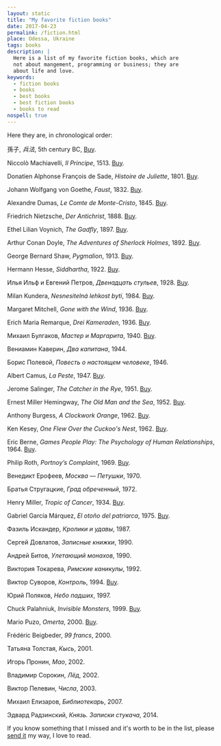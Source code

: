 ```yaml
---
layout: static
title: "My favorite fiction books"
date: 2017-04-23
permalink: /fiction.html
place: Odessa, Ukraine
tags: books
description: |
  Here is a list of my favorite fiction books, which are
  not about mangement, programming or business; they are
  about life and love.
keywords:
  - fiction books
  - books
  - best books
  - best fiction books
  - books to read
nospell: true
---
```


Here they are, in chronological order:

孫子, _兵法_, 5th century BC, [Buy](http://amzn.to/2y8hu3O).

Niccolò Machiavelli, _Il Principe_, 1513. [Buy](http://amzn.to/2xeLKtt).

Donatien Alphonse François de Sade, _Histoire de Juliette_, 1801. [Buy](http://amzn.to/2ylYb6Z).

Johann Wolfgang von Goethe, _Faust_, 1832. [Buy](http://amzn.to/2xj7uGb).

Alexandre Dumas, _Le Comte de Monte-Cristo_, 1845. [Buy](http://amzn.to/2fxyBUQ).

Friedrich Nietzsche, _Der Antichrist_, 1888. [Buy](http://amzn.to/2xeFnX2).

Ethel Lilian Voynich, _The Gadfly_, 1897. [Buy](http://amzn.to/2helUy2).

Arthur Conan Doyle, _The Adventures of Sherlock Holmes_, 1892. [Buy](http://amzn.to/2fgqWx1).

George Bernard Shaw, _Pygmalion_, 1913. [Buy](http://amzn.to/2ynssCz).

Hermann Hesse, _Siddhartha_, 1922. [Buy](http://amzn.to/2xNB3kK).

Илья Ильф и Евгений Петров, _Двенадцать стульев_, 1928. [Buy](http://amzn.to/2fgLiqh).

Milan Kundera, _Nesnesitelná lehkost bytí_, 1984. [Buy](http://amzn.to/2xjf9EG).

Margaret Mitchell, _Gone with the Wind_, 1936. [Buy](http://amzn.to/2xjclr1).

Erich Maria Remarque, _Drei Kameraden_, 1936. [Buy](http://amzn.to/2xiXvAO).

Михаил Булгаков, _Мастер и Маргарита_, 1940. [Buy](http://amzn.to/2fxEQbb).

Вениамин Каверин, _Два капитана_, 1944.

Борис Полевой, _Повесть о настоящем человеке_, 1946.

Albert Camus, _La Peste_, 1947. [Buy](http://amzn.to/2xiqJzB).

Jerome Salinger, _The Catcher in the Rye_, 1951. [Buy](http://amzn.to/2xjhPlH).

Ernest Miller Hemingway, _The Old Man and the Sea_, 1952. [Buy](http://amzn.to/2xjcJ95).

Anthony Burgess, _A Clockwork Orange_, 1962. [Buy](http://amzn.to/2xOPVPG).

Ken Kesey, _One Flew Over the Cuckoo's Nest_, 1962. [Buy](http://amzn.to/2xOPy7K).

Eric Berne, _Games People Play: The Psychology of Human Relationships_, 1964. [Buy](http://amzn.to/2fixqLX).

Philip Roth, _Portnoy’s Complaint_, 1969. [Buy](http://amzn.to/2xfsOeg).

Венедикт Ерофеев, _Москва — Петушки_, 1970.

Братья Стругацкие, _Град обреченный_, 1972.

Henry Miller, _Tropic of Cancer_, 1934. [Buy](http://amzn.to/2xj7ea6).

Gabriel García Márquez, _El otoño del patriarca_, 1975. [Buy](http://amzn.to/2yn1Tgr).

Фазиль Искандер, _Кролики и удавы_, 1987.

Сергей Довлатов, _Записные книжки_, 1990.

Андрей Битов, _Улетающий монахов_, 1990.

Виктория Токарева, _Римские каникулы_, 1992.

Виктор Суворов, _Контроль_, 1994. [Buy](http://amzn.to/2fx6PYy).

Юрий Поляков, _Небо падших_, 1997.

Chuck Palahniuk, _Invisible Monsters_, 1999. [Buy](http://amzn.to/2xdWSXA).

Mario Puzo, _Omerta_, 2000. [Buy](http://amzn.to/2xiShoM).

Frédéric Beigbeder, _99 francs_, 2000.

Татьяна Толстая, _Кысь_, 2001.

Игорь Пронин, _Мао_, 2002.

Владимир Сорокин, _Лёд_, 2002.

Виктор Пелевин, _Числа_, 2003.

Михаил Елизаров, _Библиотекарь_, 2007.

Эдвард Радзинский, _Князь. Записки стукача_, 2014.

If you know something that I missed and it's worth to be in the list,
please [send it](mailto:fiction@yegor256.com) my way, I love to read.
